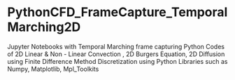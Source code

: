 # PythonCFD_FrameCapture_TemporalMarching2D

Jupyter Notebooks with Temporal Marching frame capturing Python Codes of 2D Linear & Non - Linear Convection , 2D Burgers Equation, 2D Diffusion using Finite Difference Method Discretization using Python Libraries such as Numpy, Matplotlib, Mpl_Toolkits
